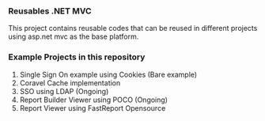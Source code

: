 ### Reusables .NET MVC
  
This project contains reusable codes that can be reused in different projects using asp.net mvc as the base platform.

### Example Projects in this repository 
1. Single Sign On example using Cookies (Bare example)
2. Coravel Cache implementation
3. SSO using LDAP (Ongoing)
4. Report Builder Viewer using POCO (Ongoing)
5. Report Viewer using FastReport Opensource
  
